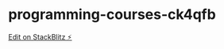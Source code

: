 # programming-courses-ck4qfb

[Edit on StackBlitz ⚡️](https://stackblitz.com/edit/programming-courses-ck4qfb)